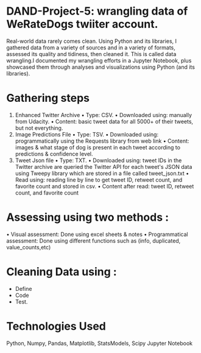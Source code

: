 # DAND-Project-5: wrangling data of WeRateDogs twiiter account.
Real-world data rarely comes clean. Using Python and its libraries, I gathered data from a variety of sources and in a variety of formats, assessed its quality and tidiness, then cleaned it. This is called data wrangling.I documented my wrangling efforts in a Jupyter Notebook, plus showcased them through analyses and visualizations using Python (and its libraries).

# Gathering steps
1. Enhanced Twitter Archive
• Type: CSV.
• Downloaded using: manually from Udacity.
• Content: basic tweet data for all 5000+ of their tweets, but not everything.
2. Image Predictions File
• Type: TSV.
• Downloaded using: programmatically using the Requests library from web link
• Content: images & what stage of dog is present in each tweet according to predictions & confidence level.
3. Tweet Json file
• Type: TXT.
• Downloaded using: tweet IDs in the Twitter archive are queried the Twitter API for each tweet's JSON data
using Tweepy library which are stored in a file called tweet_json.txt
• Read using: reading line by line to get tweet ID, retweet count, and favorite count and stored in csv.
• Content after read: tweet ID, retweet count, and favorite count

# Assessing using two methods : 
• Visual assessment: Done using excel sheets & notes
• Programmatical assessment: Done using different functions such as (info, duplicated, value_counts,etc)

# Cleaning Data using : 
* Define
* Code
* Test.


# Technologies Used
Python, Numpy, Pandas, Matplotlib, StatsModels, Scipy
Jupyter Notebook

